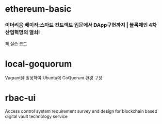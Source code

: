 # ethereum-basic
### 이더리움 베이직:스마트 컨트랙트 입문에서 DApp구현까지 | 블록체인 4차 산업혁명의 열쇠!
책 실습 코드

# local-goquorum
Vagrant을 활용하여 Ubuntu에 GoQuorum 환경 구성

# rbac-ui
Access control system requirement survey and design for blockchain based digital vault technology service